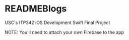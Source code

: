 # READMEBlogs
USC's ITP342 iOS Development Swift Final Project

NOTE: You'll need to attach your own Firebase to the app
